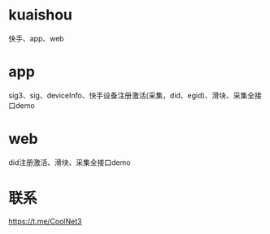 # kuaishou
快手、app、web

# app

sig3、sig、deviceInfo、快手设备注册激活(采集，did、egid)、滑块、采集全接口demo

# web

did注册激活、滑块、采集全接口demo

# 联系
https://t.me/CoolNet3
